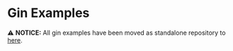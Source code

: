 # Gin Examples

⚠️  **NOTICE:** All gin examples have been moved as standalone repository to [here](https://hadebbs/framework/examples).
